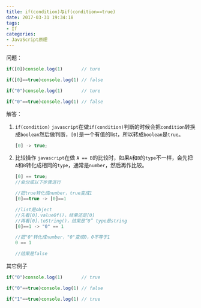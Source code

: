 ```yaml
---
title: if(condition)与if(condition==true)
date: 2017-03-31 19:34:18
tags: 
- If
categories: 
- JavaScript原理
---
```


问题：
``` javascript
if([0])console.log(1)		// ture

if([0]==true)console.log(1) // false

if("0")console.log(1)		// ture

if("0"==true)console.log(1) // false
```

<!-- more -->

解答：

1. `if(condition)`
`javascript`在做`if(condition)`判断的时候会把`condition`转换成`boolean`然后做判断，`[0]`是一个有值的list，所以转成`boolean`是`true`。

	``` javascript
	[0] -> true; 
	```

2. 比较操作
`javascript`在做 `A == B`的比较时，如果`A`和`B`的`type`不一样，会先把`A`和`B`转化成相同的`type`，通常是`number`，然后再作比较。
	
	``` javascript
	[0] == true; 
	//会分成以下步骤进行
	
	//把true转化成number，true变成1
	[0]==true -> [0]==1
	
	//list是object
	//先看[0].valueOf()，结果还是[0]
	//再看[0].toString()，结果是“0” type是string
	[0]==1 -> "0" == 1
	
	//把"0"转化成number，"0"变成0，0不等于1
	0 == 1
	
	//结果是false
	```

其它例子

```javascript
if("0")console.log(1)		// true

if("0"==true)console.log(1) // false

if("1"==true)console.log(1) // true
```
